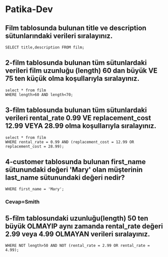 # Patika-Dev
## Film tablosunda bulunan title ve description sütunlarındaki verileri sıralayınız.
```
SELECT title,description FROM film;
```

## 2-film tablosunda bulunan tüm sütunlardaki verileri film uzunluğu (length) 60 dan büyük VE 75 ten küçük olma koşullarıyla sıralayınız.
```
select * from film 
WHERE length>60 AND length<70; 
```

## 3-film tablosunda bulunan tüm sütunlardaki verileri rental_rate 0.99 VE replacement_cost 12.99 VEYA 28.99 olma koşullarıyla sıralayınız.
```
select * from film 
WHERE rental_rate = 0.99 AND (replacement_cost = 12.99 OR replacement_cost = 28.99); 
```

## 4-customer tablosunda bulunan first_name sütunundaki değeri 'Mary' olan müşterinin last_name sütunundaki değeri nedir?
``` select * from customer 
WHERE first_name = 'Mary'; 
```
### Cevap=Smith

## 5-film tablosundaki uzunluğu(length) 50 ten büyük OLMAYIP aynı zamanda rental_rate değeri 2.99 veya 4.99 OLMAYAN verileri sıralayınız.
```select * from film 
WHERE NOT length>50 AND NOT (rental_rate = 2.99 OR rental_rate = 4.99);
